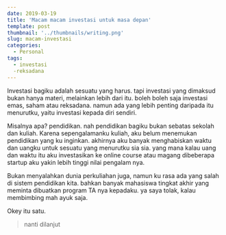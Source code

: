 ```yaml
---
date: 2019-03-19
title: 'Macam macam investasi untuk masa depan'
template: post
thumbnail: '../thumbnails/writing.png'
slug: macam-investasi
categories:
  - Personal
tags:
  - investasi
  -reksadana
---
```


Investasi bagiku adalah sesuatu yang harus. tapi investasi yang dimaksud bukan hanya materi, melainkan lebih dari itu. boleh boleh saja investasi emas, saham atau reksadana. namun ada yang lebih penting daripada itu menurutku, yaitu investasi kepada diri sendiri. 

Misalnya apa? pendidikan. nah pendidikan bagiku bukan sebatas sekolah dan kuliah. Karena sepengalamanku kuliah, aku belum menemukan pendidikan yang ku inginkan. akhirnya aku banyak menghabiskan waktu dan uangku untuk sesuatu yang menurutku sia sia. yang mana kalau uang dan waktu itu aku investasikan ke online course atau magang dibeberapa startup aku yakin lebih tinggi nilai pengalam nya. 

Bukan menyalahkan dunia perkuliahan juga, namun ku rasa ada yang salah di sistem pendidikan kita. bahkan banyak mahasiswa tingkat akhir yang meminta dibuatkan program TA nya kepadaku. ya saya tolak, kalau membimbing mah ayuk saja. 

Okey itu satu. 

>nanti dilanjut